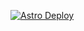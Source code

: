 [![Astro Deploy](https://github.com/shockpast/tf.shckpst.ru/actions/workflows/astro.yml/badge.svg)](https://github.com/shockpast/tf.shckpst.ru/actions/workflows/astro.yml)